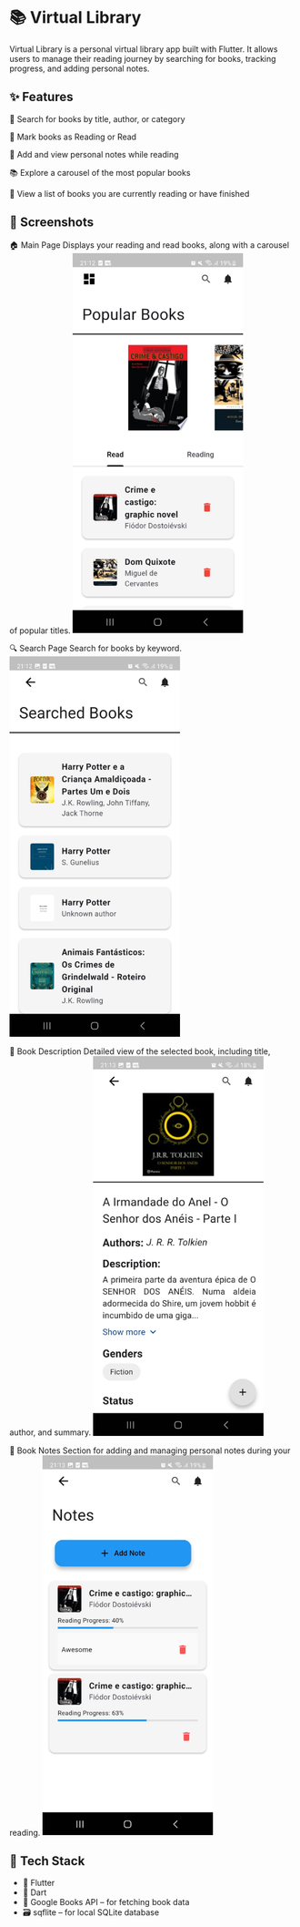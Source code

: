 # 📚 Virtual Library

Virtual Library is a personal virtual library app built with Flutter. It allows users to manage their reading journey by searching for books, tracking progress, and adding personal notes.

## ✨ Features

🔎 Search for books by title, author, or category

📌 Mark books as Reading or Read

📝 Add and view personal notes while reading

📚 Explore a carousel of the most popular books

🧾 View a list of books you are currently reading or have finished

## 📸 Screenshots

🏠 Main Page
Displays your reading and read books, along with a carousel of popular titles.
<img src="assets/main_page.jpeg" width="300">

🔍 Search Page
Search for books by keyword.
<img src="assets/search_page.jpeg" width="300">

📘 Book Description
Detailed view of the selected book, including title, author, and summary.
<img src="assets/book_description.jpeg" width="300">

📝 Book Notes
Section for adding and managing personal notes during your reading.
<img src="assets/book_notes.jpeg" width="300">

## 🧰 Tech Stack

- 🔹 Flutter
- 🔸 Dart
- 🔗 Google Books API – for fetching book data
- 🗃️ sqflite – for local SQLite database